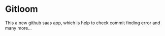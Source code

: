 # Gitloom

This a new  github saas app, which is help to check commit finding error and many more...

